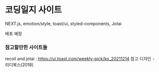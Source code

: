 # 코딩일지 사이트

NEXT.js, emotion/style, toast/ui, styled-components, Jotai

배포 예정

### 참고할만한 사이트들
recoil and jotai : https://ui.toast.com/weekly-pick/ko_20211214
참고 디자인 - 리디북스(2018)
